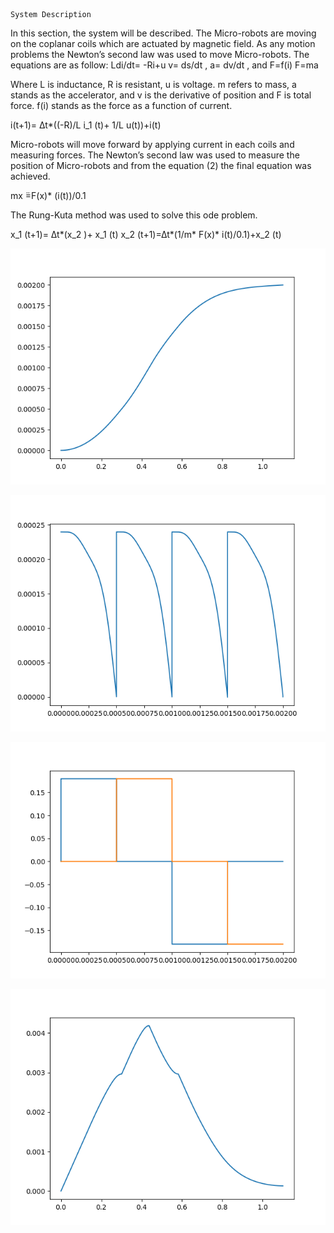 	System Description
In this section, the system will be described. The Micro-robots are moving on the coplanar coils which are actuated by magnetic field. As any motion problems the Newton’s second law was used to move Micro-robots. The equations are as follow: 
Ldi/dt= -Ri+u
v=  ds/dt         ,     a=  dv/dt    ,   and        F=f(i)
F=ma 

Where L is inductance, R is resistant, u is voltage. m refers to mass, a stands as the accelerator, and v is the derivative of position and F is total force. f(i) stands as the force as a function of current. 

i(t+1)= ∆t*((-R)/L i_1 (t)+ 1/L  u(t))+i(t)

Micro-robots will move forward by applying current in each coils and measuring forces. The Newton’s second law was used to measure the position of Micro-robots and from the equation (2) the final equation was achieved. 

mx ̈=F(x)*  (i(t))/0.1 

The Rung-Kuta method was used to solve this ode problem. 

x_1 (t+1)= ∆t*(x_2 )+ x_1 (t)
x_2 (t+1)=∆t*(1/m* F(x)* i(t)/0.1)+x_2 (t)

![](./../position.png)

![](./../Force.png)

![](./../current.png)

![](./../velocity.png)
